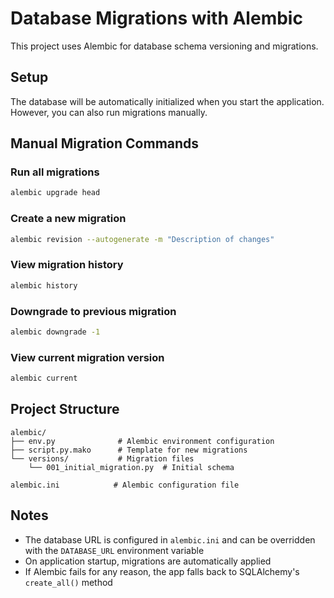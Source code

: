 # Database Migrations with Alembic

This project uses Alembic for database schema versioning and migrations.

## Setup

The database will be automatically initialized when you start the application. However, you can also run migrations manually.

## Manual Migration Commands

### Run all migrations
```bash
alembic upgrade head
```

### Create a new migration
```bash
alembic revision --autogenerate -m "Description of changes"
```

### View migration history
```bash
alembic history
```

### Downgrade to previous migration
```bash
alembic downgrade -1
```

### View current migration version
```bash
alembic current
```

## Project Structure

```
alembic/
├── env.py              # Alembic environment configuration
├── script.py.mako      # Template for new migrations
└── versions/           # Migration files
    └── 001_initial_migration.py  # Initial schema

alembic.ini            # Alembic configuration file
```

## Notes

- The database URL is configured in `alembic.ini` and can be overridden with the `DATABASE_URL` environment variable
- On application startup, migrations are automatically applied
- If Alembic fails for any reason, the app falls back to SQLAlchemy's `create_all()` method